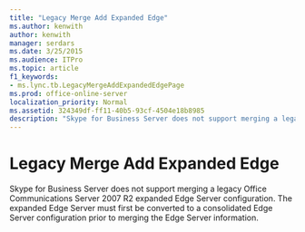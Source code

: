 ```yaml
---
title: "Legacy Merge Add Expanded Edge"
ms.author: kenwith
author: kenwith
manager: serdars
ms.date: 3/25/2015
ms.audience: ITPro
ms.topic: article
f1_keywords:
- ms.lync.tb.LegacyMergeAddExpandedEdgePage
ms.prod: office-online-server
localization_priority: Normal
ms.assetid: 324349df-ff11-40b5-93cf-4504e18b8985
description: "Skype for Business Server does not support merging a legacy Office Communications Server 2007 R2 expanded Edge Server configuration. The expanded Edge Server must first be converted to a consolidated Edge Server configuration prior to merging the Edge Server information."
---
```


# Legacy Merge Add Expanded Edge
 
Skype for Business Server does not support merging a legacy Office Communications Server 2007 R2 expanded Edge Server configuration. The expanded Edge Server must first be converted to a consolidated Edge Server configuration prior to merging the Edge Server information. 
  

